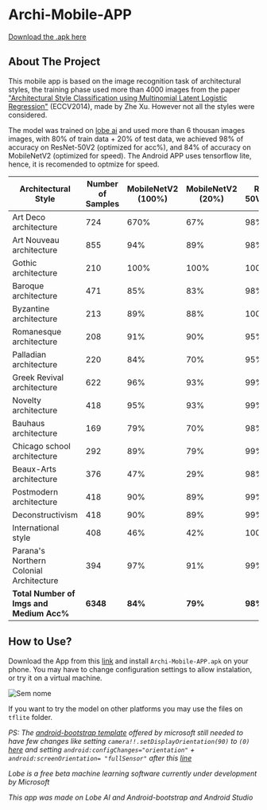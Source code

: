 # Archi-Mobile-APP

[Download the .apk here](https://drive.google.com/file/d/1f2yyUsiMGyjA2XdsyaHhP1diAn3c9Omg/view?usp=sharing)

<!-- ABOUT THE PROJECT -->
## About The Project 

This mobile app is based on the image recognition task of architectural styles, the training phase used more than 4000 images from the paper ["Architectural Style Classification using Multinomial Latent Logistic Regression"](https://www.kaggle.com/dumitrux/architectural-styles-dataset?select=README.txt) (ECCV2014), made by Zhe Xu. However not all the styles were considered. 

The model was trained on [lobe ai](https://lobe.ai/) and used more than 6 thousan images images, with 80% of train data + 20% of test data, we achieved 98% of accuracy on ResNet-50V2 (optimized for acc%), and 84% of accuracy on MobileNetV2 (optimized for speed). The Android APP uses tensorflow lite, hence, it is recomended to optmize for speed.

| Architectural Style | Number of Samples | MobileNetV2 (100%) | MobileNetV2 (20%) | ResNet-50V2(100%) | ResNet-50V2(20%) |
| --- | --- | --- | --- | --- | --- |
| Art Deco architecture | 724 | 670% | 67% | 98% | 94% |
| Art Nouveau architecture | 855 | 94% | 89% | 98% | 93% |
| Gothic architecture | 210 | 100% | 100% | 100% | 100% |
| Baroque architecture | 471 | 85% | 83% | 98% | 98% |
| Byzantine architecture | 213 | 89% | 88% | 100% | 100% |
| Romanesque architecture | 208 | 91% | 90% | 95% | 88% |
| Palladian architecture | 220 | 84% | 70% | 95% | 86% |
| Greek Revival architecture | 622 | 96% | 93% | 99% | 97% |
| Novelty architecture | 418 | 95% | 93% | 99% | 99% |
| Bauhaus architecture | 169 | 79% | 70% | 98% | 88% |
| Chicago school architecture | 292 | 89% | 79% | 99% | 97% |
| Beaux-Arts architecture | 376 | 47% | 29% | 98% | 93% |
| Postmodern architecture | 418 | 90% | 89% | 99% | 98% |
| Deconstructivism | 418 | 90% | 89% | 99% | 98% |
| International style | 408 | 46% | 42% | 100% | 96% |
| Parana's Northern Colonial Architecture | 394 | 97% | 91% | 99% | 96% |
| **Total Number of Imgs and Medium Acc%** | **6348** | **84%** | **79%** | **98%** | **95%** |


## How to Use?
Download the App from this [link](https://drive.google.com/file/d/1f2yyUsiMGyjA2XdsyaHhP1diAn3c9Omg/view?usp=sharing) and install `Archi-Mobile-APP.apk` on your phone. You may have to change configuration settings to allow instalation, or try it on a virtual machine.  

![Sem nome](https://user-images.githubusercontent.com/62864640/116631319-343c7f80-a92b-11eb-9f41-baa27735d362.png)

If you want to try the model on other platforms you may use the files on `tflite` folder. 

_PS: The [android-bootstrap template](https://github.com/lobe/android-bootstrap) offered by microsoft still needed to have few changes like setting `camera!!.setDisplayOrientation(90)` to `(0)` [here](https://github.com/lobe/android-bootstrap/blob/d94b4803ade037b509d561239ae0054c126d4401/lobe_android/app/src/main/AndroidManifest.xml#L21) and setting             `android:configChanges="orientation"` + `android:screenOrientation= "fullSensor"` after this [line](https://github.com/lobe/android-bootstrap/blob/d94b4803ade037b509d561239ae0054c126d4401/lobe_android/app/src/main/java/com/example/test/LegacyCameraConnectionFragment.kt#L201)_

_Lobe is a free beta machine learning software currently under development by Microsoft_

_This app was made on Lobe AI and Android-bootstrap and Android Studio_
